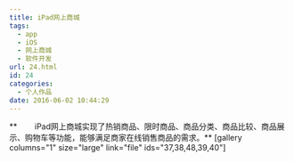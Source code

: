 ```yaml
---
title: iPad网上商城
tags:
  - app
  - iOS
  - 网上商城
  - 软件开发
url: 24.html
id: 24
categories:
  - 个人作品
date: 2016-06-02 10:44:29
---
```


**        iPad网上商城实现了热销商品、限时商品、商品分类、商品比较、商品展示、购物车等功能，能够满足商家在线销售商品的需求。** \[gallery columns="1" size="large" link="file" ids="37,38,48,39,40"\]